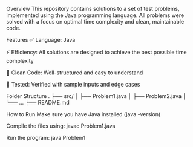 Overview
This repository contains solutions to a set of test problems, implemented using the Java programming language. All problems were solved with a focus on optimal time complexity and clean, maintainable code.

Features
✅ Language: Java

⚡ Efficiency: All solutions are designed to achieve the best possible time complexity

🧠 Clean Code: Well-structured and easy to understand

🧪 Tested: Verified with sample inputs and edge cases

Folder Structure
.
├── src/
│   ├── Problem1.java
│   ├── Problem2.java
│   └── ...
├── README.md


How to Run
Make sure you have Java installed (java -version)

Compile the files using:
javac Problem1.java

Run the program:
java Problem1
